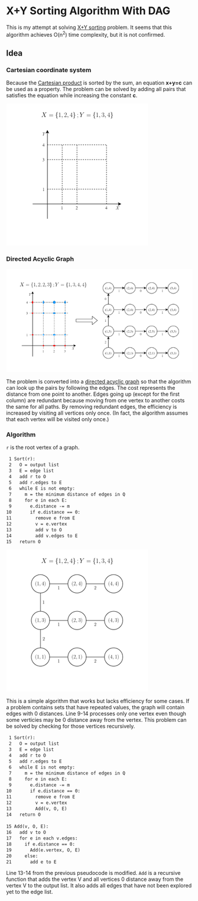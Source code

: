 # X+Y Sorting Algorithm With DAG
This is my attempt at solving [X+Y sorting](https://en.wikipedia.org/wiki/X_%2B_Y_sorting) problem. It seems that this algorithm achieves O(n<sup>2</sup>) time complexity, but it is not confirmed.

## Idea
### Cartesian coordinate system
Because the [Cartesian product](https://en.wikipedia.org/wiki/Cartesian_product) is sorted by the sum, an equation **x+y=c** can be used as a property. The problem can be solved by adding all pairs that satisfies the equation while increasing the constant **c**.

![output0](https://github.com/Bunnyspa/Algorithm-XPlusYSorting/blob/main/images/a/a.gif?raw=true)

### Directed Acyclic Graph

![output1](https://github.com/Bunnyspa/Algorithm-XPlusYSorting/blob/main/images/b/b.png?raw=true)

The problem is converted into a [directed acyclic graph](https://en.wikipedia.org/wiki/Directed_acyclic_graph) so that the algorithm can look up the pairs by following the edges. The cost represents the distance from one point to another. Edges going up (except for the first column) are redundant because moving from one vertex to another costs the same for all paths. By removing redundant edges, the efficiency is increased by visiting all vertices only once. (In fact, the algorithm assumes that each vertex will be visited only once.)

### Algorithm

`r` is the root vertex of a graph.
```
 1 Sort(r):
 2   O = output list
 3   E = edge list
 4   add r to O
 5   add r.edges to E
 6   while E is not empty:
 7     m = the minimum distance of edges in Q
 8     for e in each E:
 9       e.distance -= m
10       if e.distance == 0:
11         remove e from E
12         v = e.vertex
13         add v to O
14         add v.edges to E
15   return O
```

![output2](https://github.com/Bunnyspa/Algorithm-XPlusYSorting/blob/main/images/c/c.gif?raw=true)

This is a simple algorithm that works but lacks efficiency for some cases. If a problem contains sets that have repeated values, the graph will contain edges with 0 distances. Line 9-14 processes only one vertex even though some verticies may be 0 distance away from the vertex. This problem can be solved by checking for those vertices recursively.
```
 1 Sort(r):
 2   O = output list
 3   E = edge list
 4   add r to O
 5   add r.edges to E
 6   while E is not empty:
 7     m = the minimum distance of edges in Q
 8     for e in each E:
 9       e.distance -= m
10       if e.distance == 0:
11         remove e from E
12         v = e.vertex
13         Add(v, O, E)
14   return O

15 Add(v, O, E):
16   add v to O
17   for e in each v.edges:
18     if e.distance == 0:
19       Add(e.vertex, O, E)
20     else:
21       add e to E
```
Line 13-14 from the previous pseudocode is modified. `Add` is a recursive function that adds the vertex V and all vertices 0 distance away from the vertex V to the output list. It also adds all edges that have not been explored yet to the edge list.
